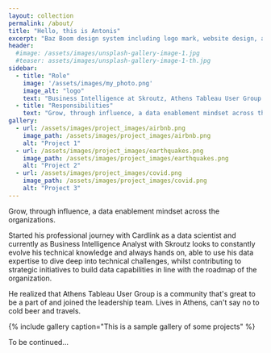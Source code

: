 ```yaml
---
layout: collection
permalink: /about/
title: "Hello, this is Antonis"
excerpt: "Baz Boom design system including logo mark, website design, and branding applications."
header:
  #image: /assets/images/unsplash-gallery-image-1.jpg
  #teaser: assets/images/unsplash-gallery-image-1-th.jpg
sidebar:
  - title: "Role"
    image: '/assets/images/my_photo.png'
    image_alt: "logo"
    text: "Business Intelligence at Skroutz, Athens Tableau User Group Co-Οrganizer, BI & Data Science"
  - title: "Responsibilities"
    text: "Grow, through influence, a data enablement mindset across the organization."
gallery:
  - url: /assets/images/project_images/airbnb.png
    image_path: /assets/images/project_images/airbnb.png
    alt: "Project 1"
  - url: /assets/images/project_images/earthquakes.png
    image_path: /assets/images/project_images/earthquakes.png
    alt: "Project 2"
  - url: /assets/images/project_images/covid.png
    image_path: /assets/images/project_images/covid.png
    alt: "Project 3"
---
```


Grow, through influence, a data enablement mindset across the organizations. 

Started his professional journey with Cardlink as a data scientist and currently as Business Intelligence Analyst with Skroutz looks to constantly evolve his technical knowledge and always hands on, able to use his data expertise to dive deep into technical challenges, whilst contributing to strategic initiatives to build data capabilities in line with the roadmap of the organization.

He realized that Athens Tableau User Group is a community that's great to be a part of and joined the leadership team. Lives in Athens, can't say no to cold beer and travels.

{% include gallery caption="This is a sample gallery of some projects" %}

To be continued...